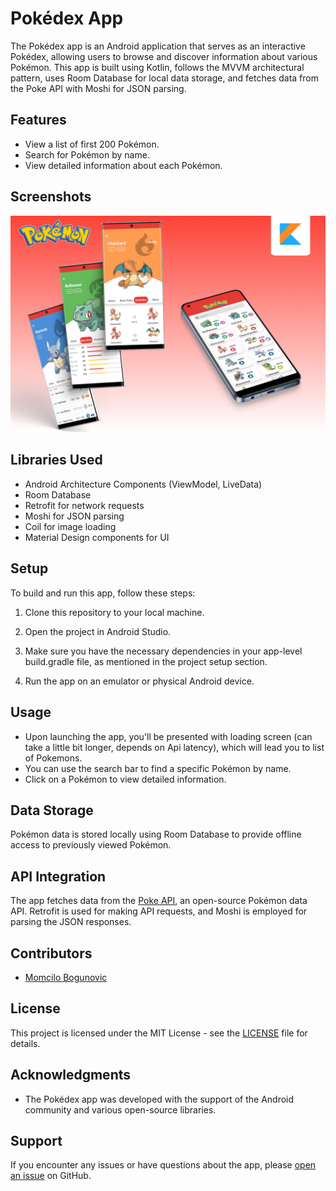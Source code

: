 # Pokédex App

The Pokédex app is an Android application that serves as an interactive Pokédex, allowing users to browse and discover information about various Pokémon. This app is built using Kotlin, follows the MVVM architectural pattern, uses Room Database for local data storage, and fetches data from the Poke API with Moshi for JSON parsing.

## Features

- View a list of first 200 Pokémon.
- Search for Pokémon by name.
- View detailed information about each Pokémon.

## Screenshots

![Screenshot 1](pic/pokemonReadme.png)

## Libraries Used

- Android Architecture Components (ViewModel, LiveData)
- Room Database
- Retrofit for network requests
- Moshi for JSON parsing
- Coil for image loading
- Material Design components for UI

## Setup

To build and run this app, follow these steps:

1. Clone this repository to your local machine.

2. Open the project in Android Studio.

3. Make sure you have the necessary dependencies in your app-level build.gradle file, as mentioned in the project setup section.

4. Run the app on an emulator or physical Android device.

## Usage

- Upon launching the app, you'll be presented with loading screen (can take a little bit longer, depends on Api latency), which will lead you to list of Pokemons.
- You can use the search bar to find a specific Pokémon by name.
- Click on a Pokémon to view detailed information.

## Data Storage

Pokémon data is stored locally using Room Database to provide offline access to previously viewed Pokémon.

## API Integration

The app fetches data from the [Poke API](https://pokeapi.co/), an open-source Pokémon data API. Retrofit is used for making API requests, and Moshi is employed for parsing the JSON responses.

## Contributors

- [Momcilo Bogunovic](https://github.com/momabogun)

## License

This project is licensed under the MIT License - see the [LICENSE](LICENSE) file for details.

## Acknowledgments

- The Pokédex app was developed with the support of the Android community and various open-source libraries.

## Support

If you encounter any issues or have questions about the app, please [open an issue](https://github.com/momabogun/issues) on GitHub.
